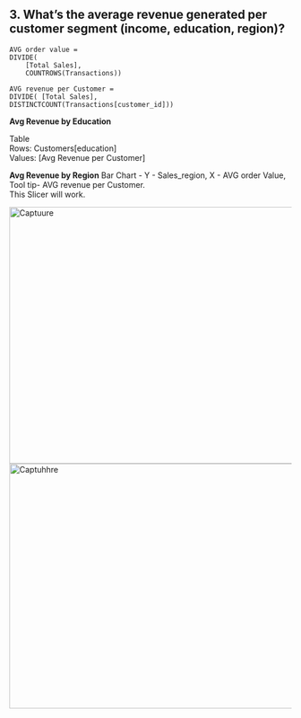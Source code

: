 ## 3. What’s the average revenue generated per customer segment (income, education, region)?
```
AVG order value = 
DIVIDE(
    [Total Sales],
    COUNTROWS(Transactions))

AVG revenue per Customer = 
DIVIDE( [Total Sales],
DISTINCTCOUNT(Transactions[customer_id]))
```
**Avg Revenue by Education**

Table <br>
Rows: Customers[education]
<br>
Values: [Avg Revenue per Customer]
<br>

**Avg Revenue by Region**
Bar Chart - Y - Sales_region, X - AVG order Value, Tool tip- AVG revenue per Customer.
<br>
This Slicer will work.



<img width="970" height="457" alt="Captuure" src="https://github.com/user-attachments/assets/5d171a06-bc43-44be-9788-60d0bcb4b620" />





<img width="924" height="436" alt="Captuhhre" src="https://github.com/user-attachments/assets/112d6775-1771-4278-a549-d19fe49f436c" />
